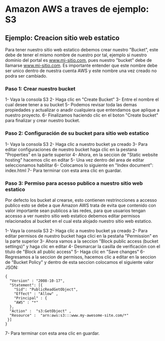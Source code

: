 # Amazon AWS a traves de ejemplo: S3

## Ejemplo: Creacion sitio web estatico

Para tener nuestro sitio web estatico debemos crear nuestro "Bucket", este debe de tener el mismo nombre de nuestro por tal, ejemplo si nuestro dominio del portal es www.mi-sitio.com, pues nuestro "bucket" debe de llamarse www.mi-sitio.com. Es importante entender que este nombre debe ser unico dentro de nuestra cuenta AWS y este nombre una vez creado no podra ser cambiado.

### Paso 1: Crear nuestro bucket

1- Vaya la consola S3
2- Haga clic en "Create Bucket"
3- Entre el nombre el cual desee tener a su bucket
5- Podemos revisar toda las demas propiedades y actualizar o anadir cualquiera que entendamos que aplique a nuestro proyecto.
6- Finalizamos haciendo clic en el boton "Create bucket" para finalizar y crear nuestro bucket.

### Paso 2: Configuración de su bucket para sitio web estatico

1- Vaya la consola S3
2- Haga clic a nuestro bucket ya creado
3- Para editar configuraciones de nuestro bucket haga clic en la pestana "Properties" en la parte superior
4- Ahora, en la seccion de "Static website hosting" hacemos clic en editar
5- Una vez dentro del area de editar seleccionamos habilitar
6- Colocamos lo siguiente en "Index document": index.html
7- Para terminar con esta area clic en guardar.

### Paso 3: Permiso para acesso publico a nuestro sitio web estatico

Por defecto los bucket al crearse, esto contienen restrincciones a accesso publico esto se debe a que Amazon AWS trata de evita que contenido con valor importante sean publicos a las redes, para que usuarios tengan accesso a ver nuestro sitio web estatico debemos editar permisos relacionados al bucket en el cual esta alojado nuestro sitio web estatico.

1- Vaya la consola S3
2- Haga clic a nuestro bucket ya creado
2- Para editar permisos de nuestro bucket haga clici en la pestaña "Permission" en la parte superior
3- Ahora vamos a la seccion "Block public access (bucket settings)" y haga clic en editar
4- Desmarcar la casilla de verificación con el titulo de "Block all public access"
5- Haga clic en "Save changes"
6- Regresamos a la seccion de permisos, hacemos clic a editar en la seccion de "Bucket Policy" y dentro de esta seccion colocamos el siguiente valor JSON:
```
{
  "Version" : "2008-10-17",
  "Statement": [{
    "Sid": "PublicReadGetObject",
    "Effect" : "Allow" ,
    "Principal" : {
    "AWS" : "*"
  },
  "Action" :  "s3:GetObject" ,
  "Resource" :  "arn:aws:s3:::www.my-awesome-site.com/*"
 }]
}
```
7- Para terminar con esta area clic en guardar.
